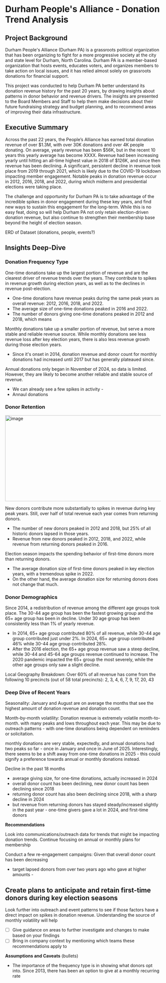 # Durham People's Alliance - Donation Trend Analysis

## Project Background 

Durham People's Alliance (Durham PA) is a grassroots political organization that has been organizing to fight for a more progressive society at the city and state level for Durham, North Carolina. Durham PA is a member-based organization that hosts events, educates voters, and organizes members to take action on local issues, and it has relied almost solely on grassroots donations for financial support.

This project was conducted to help Durham PA better understand its donation revenue history for the past 20 years, by drawing insights about patterns in donor behavior and revenue drivers. The insights are presented to the Board Members and Staff to help them make decisions about their future fundraising strategy and budget planning, and to recommend areas of improving their data infrastructure.


## Executive Summary 
Across the past 22 years, the People’s Alliance has earned total donation revenue of over $1.3M, with over 30K donations and over 4K people donating. On average, yearly revenue has been $56K, but in the recent 10 years this yearly average has become XXXX. Revenue had been increasing yearly until hitting an all-time highest value in 2018 of $126K, and since then revenue has been declining. A significant, persistent decline in revenue took place from 2019 through 2021, which is likely due to the COVID-19 lockdown impacting member engagement. Notable peaks in donation revenue occur in 2012, 2016, 2018, and 2022, during which midterm and presidential elections were taking place.

The challenge and opportunity for Durham PA is to take advantage of the incredible spikes in donor engagement during these key years, and find new ways to sustain this engagement for the long-term. While this is no easy feat, doing so will help Durham PA not only retain election-driven donation revenue, but also continue to strengthen their membership base beyond the height of election season. 

ERD of Dataset (donations, people, events?)

## Insights Deep-Dive

### Donation Frequency Type 

One-time donations take up the largest portion of revenue and are the clearest driver of revenue trends over the years. They contribute to spikes in revenue growth during election years, as well as to the declines in revenue post-election.
- One-time donations have revenue peaks during the same peak years as overall revenue: 2012, 2016, 2018, and 2022.
- The average size of one-time donations peaked in 2016 and 2022.
- The number of donors giving one-time donations peaked in 2012 and 2018, which means
  
Monthly donations take up a smaller portion of revenue, but serve a more stable and reliable revenue source. While monthly donations see less revenue loss after key election years, there is also less revenue growth during those election years. 
- Since it's onset in 2014, donation revenue and donor count for monthly donations had increased until 2017 but has generally plateaued since.

Annual donations only began in November of 2024, so data is limited. However, they are likely to become another reliable and stable source of revenue. 
- We can already see a few spikes in activity - 
- Annaul donations 

### Donor Retention 

<img width="672" height="278" alt="image" src="https://github.com/user-attachments/assets/53b11bfb-4bec-4265-8c00-b303de961f45" />

New donors contribute more substantially to spikes in revenue during key peak years. Still, over half of total revenue each year comes from returning donors.
-   The number of new donors peaked in 2012 and 2018, but 25% of all historic donors lapsed in those years.
-   Revenue from new donors peaked in 2012, 2018, and 2022, while revenue from returning donors peaked in 2016.

Election season impacts the spending behavior of first-time donors more than returning donors.
- The average donation size of first-time donors peaked in key election years, with a tremendous spike in 2022.
- On the other hand, the average donation size for returning donors does not change that much.

### Donor Demographics
Since 2014, a redistribution of revenue among the different age groups took place. The 30-44 age group has been the fastest growing group and the 65+ age group has been in decline. Under 30 age group has been consistently less than 1% of yearly revenue.
- In 2014, 65+ age group contributed 80% of all revenue, while 30-44 age group contributed just under 2%. In 2024, 65+ age group contributed 46% while 30-44 age group contributed 28%.
- After the 2016 election, the 65+ age group revenue saw a steep decline, while 30-44 and 45-64 age groups revenue continued to increase. The 2020 pandemic impacted the 65+ group the most severely, while the other age groups only saw a slight decline. 

Local Geography Breakdown: Over 60% of all revenue has come from the following 10 precincts (out of 58 total precincts): 2, 3, 4, 6, 7, 9, 17, 20, 43

### Deep Dive of Recent Years
Seasonality: January and August are on average the months that see the highest amount of donation revenue and donation count. 

Month-by-month volatility: Donation revenue is extremely volatile month-to-month. with many peaks and lows throughout each year. This may be due to outreach patterns - with one-time donations being dependent on reminders or solicitation. 

monthly donations are very stable, expectedly, and annual donations had two peaks so far - once in January and once in June of 2025. Interestingly, there seems to be a shift away from one-time donations in 2025 - this could signify a preference towards annual or monthly donations instead. 

Decline in the past 18 months
- average giving size, for one-time donations, actually increased in 2024
- overall donor count has been declining, new donor count has been declining since 2018
- returning donor count has also been declining since 2018, with a sharp decline in 2024
- but revenue from returning donors has stayed steady/increased slightly in the past year - one-time givers gave a lot in 2024, and first-time donors 



**Recommendations** 

Look into communications/outreach data for trends that might be impacting donation trends. 
Continue focusing on annual or monthly plans for membership 

Conduct a few re-engagement campaigns: Given that overall donor count has been decreasing
- target lapsed donors from over two years ago who gave at higher amounts -

Create plans to anticipate and retain first-time donors during key election seasons
- 

Look further into outreach and event patterns to see if those factors have a direct impact on spikes in donation revenue. Understanding the source of monthly volatility will help 

- [ ]  Give guidance on areas to further investigate and changes to make based on your findings
- [ ]  Bring in company context by mentioning which teams these recommendations apply to

**Assumptions and Caveats** (bullets)

- The importance of the frequency type is in showing what donors opt into. Since 2013, there has been an option to give at a monthly recurring rate
